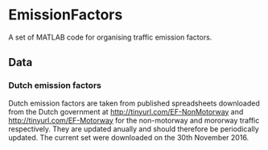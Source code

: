 # EmissionFactors
A set of MATLAB code for organising traffic emission factors.


## Data
### Dutch emission factors
Dutch emission factors are taken from published spreadsheets downloaded from the Dutch government at http://tinyurl.com/EF-NonMotorway and http://tinyurl.com/EF-Motorway for the non-motorway and mororway traffic respectively. They are updated anually and should therefore be periodically updated. The current set were downloaded on the 30th November 2016.
